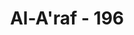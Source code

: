 ---
title: "Al-A'raf - 196"
no: 196
arabic_no: ١٩٦
ayah: اِنَّ وَلِيِّ َۧ اللّٰهُ الَّذِيْ نَزَّلَ الْكِتٰبَۖ وَهُوَ يَتَوَلَّى الصّٰلِحِيْنَ
translation: "Sesungguhnya pelindungku adalah Allah yang telah menurunkan Kitab (Al-Qur'an). Dia melindungi orang-orang saleh."
tafsir: "Ayat ini menerangkan lanjutan ucapan Nabi Muhammad dihadapan kaum musyrikin, yaitu bahwa sesungguhnya Allah Yang menjadi pelindungnya, Yang mengurusi urusannya, dan Yang menjadi penolongnya. Allah Yang menurunkan Al-Quran, Yang menjelaskan keesaan-Nya dan yang mewajibkan manusia berbakti serta berdoa kepada-Nya dalam segala keadaan. Al-Quran itu membentangkan pula kekeliruan dan kebathilan penyembahan berhala. Karena itu Rasulullah saw tidak memperdulikan berhala-berhala itu dan tidak pula merasa takut kepadanya, meskipun orang-orang musyrikin menakut-nakuti dengan berhala itu. Allah juga akan memberikan pertolongan dan perlindungan-Nya kepada hamba-Nya yang saleh, yakni mereka yang memiliki jiwa yang bersih berkat kebersihan akidahnya, dan dari kebersihan jiwa itu lahir amal perbuatan yang luhur, berguna bagi kehidupan pribadi dan masyarakat."
---